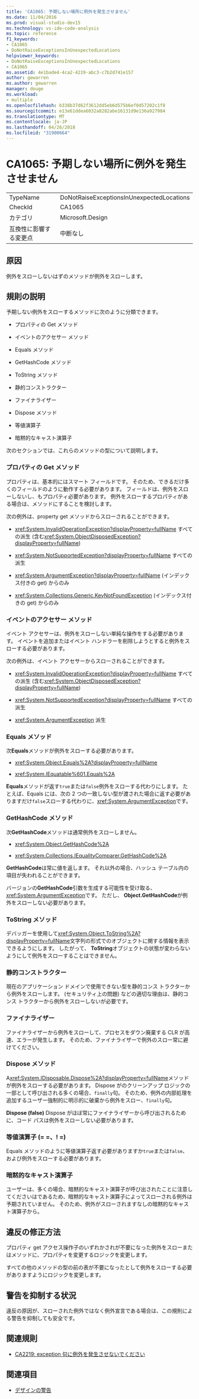 ```yaml
---
title: 'CA1065: 予期しない場所に例外を発生させません'
ms.date: 11/04/2016
ms.prod: visual-studio-dev15
ms.technology: vs-ide-code-analysis
ms.topic: reference
f1_keywords:
- CA1065
- DoNotRaiseExceptionsInUnexpectedLocations
helpviewer_keywords:
- DoNotRaiseExceptionsInUnexpectedLocations
- CA1065
ms.assetid: 4e1bade4-4ca2-4219-abc3-c7b2d741e157
author: gewarren
ms.author: gewarren
manager: douge
ms.workload:
- multiple
ms.openlocfilehash: b338b37d62f3612dd5eb6d575b6ef0d57202c1f8
ms.sourcegitcommit: e13e61ddea6032a8282abe16131d9e136a927984
ms.translationtype: MT
ms.contentlocale: ja-JP
ms.lasthandoff: 04/26/2018
ms.locfileid: "31900664"
---
```

# <a name="ca1065-do-not-raise-exceptions-in-unexpected-locations"></a>CA1065: 予期しない場所に例外を発生させません

|||
|-|-|
|TypeName|DoNotRaiseExceptionsInUnexpectedLocations|
|CheckId|CA1065|
|カテゴリ|Microsoft.Design|
|互換性に影響する変更点|中断なし|

## <a name="cause"></a>原因

例外をスローしないはずのメソッドが例外をスローします。

## <a name="rule-description"></a>規則の説明

予期しない例外をスローするメソッドに次のように分類できます。

- プロパティの Get メソッド

- イベントのアクセサー メソッド

- Equals メソッド

- GetHashCode メソッド

- ToString メソッド

- 静的コンストラクター

- ファイナライザー

- Dispose メソッド

- 等値演算子

- 暗黙的なキャスト演算子

次のセクションでは、これらのメソッドの型について説明します。

### <a name="property-get-methods"></a>プロパティの Get メソッド

プロパティは、基本的にはスマート フィールドです。 そのため、できるだけ多くのフィールドのように動作する必要があります。 フィールドは、例外をスローしないし、もプロパティ必要があります。 例外をスローするプロパティがある場合は、メソッドにすることを検討します。

次の例外は、property get メソッドからスローされることができます。

- <xref:System.InvalidOperationException?displayProperty=fullName> すべての派生 (含む<xref:System.ObjectDisposedException?displayProperty=fullName>)

- <xref:System.NotSupportedException?displayProperty=fullName> すべての派生

- <xref:System.ArgumentException?displayProperty=fullName> (インデックス付きの get) からのみ

- <xref:System.Collections.Generic.KeyNotFoundException> (インデックス付きの get) からのみ

### <a name="event-accessor-methods"></a>イベントのアクセサー メソッド

イベント アクセサーは、例外をスローしない単純な操作をする必要があります。 イベントを追加またはイベント ハンドラーを削除しようとすると例外をスローする必要があります。

次の例外は、イベント アクセサーからスローされることができます。

- <xref:System.InvalidOperationException?displayProperty=fullName> すべての派生 (含む<xref:System.ObjectDisposedException?displayProperty=fullName>)

- <xref:System.NotSupportedException?displayProperty=fullName> すべての派生

- <xref:System.ArgumentException> 派生

### <a name="equals-methods"></a>Equals メソッド

次**Equals**メソッドが例外をスローする必要があります。

- <xref:System.Object.Equals%2A?displayProperty=fullName>

- <xref:System.IEquatable%601.Equals%2A>

**Equals**メソッドが返す`true`または`false`例外をスローする代わりにします。 たとえば、Equals には、次の 2 つの一致しない型が渡された場合に返す必要がありますだけ`false`スローする代わりに、<xref:System.ArgumentException>です。

### <a name="gethashcode-methods"></a>GetHashCode メソッド

次**GetHashCode**メソッドは通常例外をスローしません。

- <xref:System.Object.GetHashCode%2A>

- <xref:System.Collections.IEqualityComparer.GetHashCode%2A>

**GetHashCode**は常に値を返します。 それ以外の場合、ハッシュ テーブル内の項目が失われることができます。

バージョンの**GetHashCode**引数を生成する可能性を受け取る、<xref:System.ArgumentException>です。 ただし、 **Object.GetHashCode**が例外をスローしない必要があります。

### <a name="tostring-methods"></a>ToString メソッド

デバッガーを使用して<xref:System.Object.ToString%2A?displayProperty=fullName>文字列の形式でのオブジェクトに関する情報を表示できるようにします。 したがって、 **ToString**オブジェクトの状態が変わらないようにして例外をスローすることはできません。

### <a name="static-constructors"></a>静的コンストラクター

現在のアプリケーション ドメインで使用できない型を静的コンス トラクターから例外をスローします。 (セキュリティ上の問題) などの適切な理由は、静的コンス トラクターから例外をスローしないが必要です。

### <a name="finalizers"></a>ファイナライザー

ファイナライザーから例外をスローして、プロセスをダウン廃棄する CLR が高速、エラーが発生します。 そのため、ファイナライザーで例外のスロー常に避けてください。

### <a name="dispose-methods"></a>Dispose メソッド

A<xref:System.IDisposable.Dispose%2A?displayProperty=fullName>メソッドが例外をスローする必要があります。 Dispose がのクリーンアップ ロジックの一部として呼び出される多くの場合、`finally`句。 そのため、例外の内部処理を追加するユーザー強制的に明示的に破棄から例外をスロー、`finally`句。

**Dispose (false)** Dispose がほぼ常にファイナライザーから呼び出されるために、コード パスは例外をスローしない必要があります。

### <a name="equality-operators--"></a>等値演算子 (= =、! =)

Equals メソッドのように等値演算子返す必要がありますか`true`または`false`、および例外をスローする必要があります。

### <a name="implicit-cast-operators"></a>暗黙的なキャスト演算子

ユーザーは、多くの場合、暗黙的なキャスト演算子が呼び出されたことに注意してくださいはであるため、暗黙的なキャスト演算子によってスローされる例外は予期されていません。 そのため、例外がスローされますなしの暗黙的なキャスト演算子から。

## <a name="how-to-fix-violations"></a>違反の修正方法

プロパティ get アクセス操作子のいずれかされが不要になった例外をスローまたはメソッドに、プロパティを変更するロジックを変更します。

すべての他のメソッドの型の前の表が不要になったとして例外をスローする必要がありますようにロジックを変更します。

## <a name="when-to-suppress-warnings"></a>警告を抑制する状況

違反の原因が、スローされた例外ではなく例外宣言である場合は、この規則による警告を抑制しても安全です。

## <a name="related-rules"></a>関連規則

- [CA2219: exception 句に例外を発生させないでください](../code-quality/ca2219-do-not-raise-exceptions-in-exception-clauses.md)

## <a name="see-also"></a>関連項目

- [デザインの警告](../code-quality/design-warnings.md)